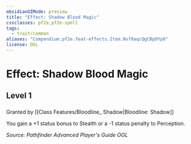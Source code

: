 ```yaml
---
obsidianUIMode: preview
title: "Effect: Shadow Blood Magic"
cssclasses: pf2e,pf2e-spell
tags:
  - trait/common
aliases: "Compendium.pf2e.feat-effects.Item.Nv70aqcQgCBpDYp8"
license: OGL
---
```

# Effect: Shadow Blood Magic
## Level 1
### 






Granted by [[Class Features/Bloodline_ Shadow|Bloodline: Shadow]]

You gain a +1 status bonus to Stealth or a -1 status penalty to Perception.

*Source: Pathfinder Advanced Player's Guide*
*OGL*